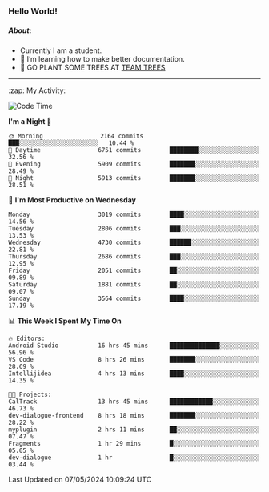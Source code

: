 ### Hello World!

##### About:
- Currently I am a student.
- 🌱 I’m learning how to make better documentation.
- 🌱 GO PLANT SOME TREES AT [TEAM TREES](https://teamtrees.org/)

---
  <summary>:zap: My Activity:</summary>
  
<!--START_SECTION:waka-->
![Code Time](http://img.shields.io/badge/Code%20Time-1%2C376%20hrs%2011%20mins-blue)

**I'm a Night 🦉** 

```text
🌞 Morning                2164 commits        ███░░░░░░░░░░░░░░░░░░░░░░   10.44 % 
🌆 Daytime                6751 commits        ████████░░░░░░░░░░░░░░░░░   32.56 % 
🌃 Evening                5909 commits        ███████░░░░░░░░░░░░░░░░░░   28.49 % 
🌙 Night                  5913 commits        ███████░░░░░░░░░░░░░░░░░░   28.51 % 
```
📅 **I'm Most Productive on Wednesday** 

```text
Monday                   3019 commits        ████░░░░░░░░░░░░░░░░░░░░░   14.56 % 
Tuesday                  2806 commits        ███░░░░░░░░░░░░░░░░░░░░░░   13.53 % 
Wednesday                4730 commits        ██████░░░░░░░░░░░░░░░░░░░   22.81 % 
Thursday                 2686 commits        ███░░░░░░░░░░░░░░░░░░░░░░   12.95 % 
Friday                   2051 commits        ██░░░░░░░░░░░░░░░░░░░░░░░   09.89 % 
Saturday                 1881 commits        ██░░░░░░░░░░░░░░░░░░░░░░░   09.07 % 
Sunday                   3564 commits        ████░░░░░░░░░░░░░░░░░░░░░   17.19 % 
```


📊 **This Week I Spent My Time On** 

```text
🔥 Editors: 
Android Studio           16 hrs 45 mins      ██████████████░░░░░░░░░░░   56.96 % 
VS Code                  8 hrs 26 mins       ███████░░░░░░░░░░░░░░░░░░   28.69 % 
Intellijidea             4 hrs 13 mins       ████░░░░░░░░░░░░░░░░░░░░░   14.35 % 

🐱‍💻 Projects: 
CalTrack                 13 hrs 45 mins      ████████████░░░░░░░░░░░░░   46.73 % 
dev-dialogue-frontend    8 hrs 18 mins       ███████░░░░░░░░░░░░░░░░░░   28.22 % 
myplugin                 2 hrs 11 mins       ██░░░░░░░░░░░░░░░░░░░░░░░   07.47 % 
Fragments                1 hr 29 mins        █░░░░░░░░░░░░░░░░░░░░░░░░   05.05 % 
dev-dialogue             1 hr                █░░░░░░░░░░░░░░░░░░░░░░░░   03.44 % 
```


 Last Updated on 07/05/2024 10:09:24 UTC
<!--END_SECTION:waka-->
